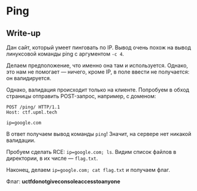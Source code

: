 # Ping

## Write-up

Дан сайт, который умеет пинговать по IP. Вывод очень похож на вывод линуксовой команды ping с аргументом `-c 4`.

Делаем предположение, что именно она там и используется. Однако, это нам не помогает — ничего, кроме IP, в поле ввести не получается: он валидируется.

Однако, валидация происходит только на клиенте. Попробуем в обход страницы отправить POST-запрос, например, с доменом:

```
POST /ping/ HTTP/1.1
Host: ctf.upml.tech

ip=google.com
```

В ответ получаем вывод команды `ping`! Значит, на сервере нет никакой валидации.

Пробуем сделать RCE: `ip=google.com; ls`. Видим список файлов в директории, в их числе — `flag.txt`.

Наконец, делаем `ip=google.com; cat flag.txt` и получаем флаг.

Флаг: **uctfdonotgiveconsoleaccesstoanyone**

